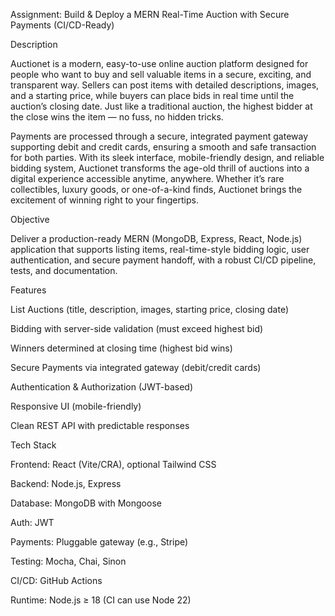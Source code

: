 Assignment: Build & Deploy a MERN Real-Time Auction with Secure Payments (CI/CD-Ready)

Description

Auctionet is a modern, easy-to-use online auction platform designed for people who want to buy and sell valuable items in a secure, exciting, and transparent way. Sellers can post items with detailed descriptions, images, and a starting price, while buyers can place bids in real time until the auction’s closing date. Just like a traditional auction, the highest bidder at the close wins the item — no fuss, no hidden tricks.

Payments are processed through a secure, integrated payment gateway supporting debit and credit cards, ensuring a smooth and safe transaction for both parties. With its sleek interface, mobile-friendly design, and reliable bidding system, Auctionet transforms the age-old thrill of auctions into a digital experience accessible anytime, anywhere. Whether it’s rare collectibles, luxury goods, or one-of-a-kind finds, Auctionet brings the excitement of winning right to your fingertips.

Objective

Deliver a production-ready MERN (MongoDB, Express, React, Node.js) application that supports listing items, real-time-style bidding logic, user authentication, and secure payment handoff, with a robust CI/CD pipeline, tests, and documentation.

Features

List Auctions (title, description, images, starting price, closing date)

Bidding with server-side validation (must exceed highest bid)

Winners determined at closing time (highest bid wins)

Secure Payments via integrated gateway (debit/credit cards)

Authentication & Authorization (JWT-based)

Responsive UI (mobile-friendly)

Clean REST API with predictable responses

Tech Stack

Frontend: React (Vite/CRA), optional Tailwind CSS

Backend: Node.js, Express

Database: MongoDB with Mongoose

Auth: JWT

Payments: Pluggable gateway (e.g., Stripe)

Testing: Mocha, Chai, Sinon

CI/CD: GitHub Actions

Runtime: Node.js ≥ 18 (CI can use Node 22)
